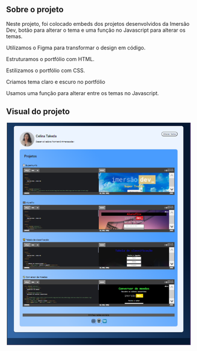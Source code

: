## Sobre o projeto

Neste projeto, foi colocado embeds dos projetos desenvolvidos da Imersão Dev, botão para alterar o tema e uma função no Javascript para alterar os temas.

Utilizamos o Figma para transformar o design em código.

Estruturamos o portfólio com HTML.

Estilizamos o portfólio com CSS.

Criamos tema claro e escuro no portfólio

Usamos uma função para alterar entre os temas no Javascript.

## Visual do projeto
<p align="center">
  <img src=".github/certificard.png" width=500>
</p>